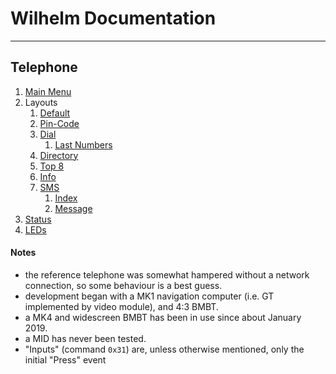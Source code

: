 # Wilhelm Documentation
---
## Telephone
1. [Main Menu](telephone/main_menu.md)
1. Layouts
	1. [Default](telephone/layout/default.md)
	1. [Pin-Code](telephone/layout/pin.md)
	1. [Dial](telephone/layout/dial.md)
		1. [Last Numbers](telephone/layout/last_numbers.md)
	1. [Directory](telephone/layout/directory.md)
	1. [Top 8](telephone/layout/top_8.md)
	1. [Info](telephone/layout/info.md)
	1. [SMS](telephone/layout/sms.md)
		1. [Index](telephone/layout/sms/index.md)
		1. [Message](telephone/layout/sms/message.md)
1. [Status](telephone/status.md)
1. [LEDs](telephone/led.md)

#### Notes

- the reference telephone was somewhat hampered without a network connection, so some behaviour is a best guess.
- development began with a MK1 navigation computer (i.e. GT implemented by video module), and 4:3 BMBT.
- a MK4 and widescreen BMBT has been in use since about January 2019.
- a MID has never been tested.
- "Inputs" (command `0x31`) are, unless otherwise mentioned, only the initial "Press" event

